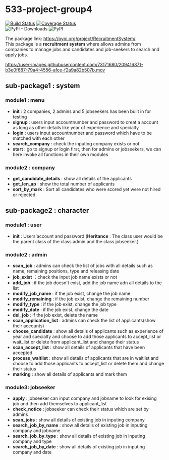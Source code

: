 # 533-project-group4

[![Build Status](https://app.travis-ci.com/bi9potato/533-project-group4-step3.svg?branch=main)](https://app.travis-ci.com/bi9potato/533-project-group4-step3)
[![Coverage Status](https://coveralls.io/repos/github/bi9potato/533-project-group4-step3/badge.svg?branch=main)](https://coveralls.io/github/bi9potato/533-project-group4-step3?branch=main)  
![PyPI - Downloads](https://img.shields.io/pypi/dm/RecruitmentSystem?color=orange)
![PyPI](https://img.shields.io/pypi/v/RecruitmentSystem?color=Green)

The package link: https://pypi.org/project/RecruitmentSystem/  
This package is a **recruitment system** where allows admins from companies to manage jobs and candidates and job-seekers to search and apply jobs.

https://user-images.githubusercontent.com/73171680/209416371-b3e0f687-79a4-4556-afce-f2a9a82b507b.mov

## sub-package1 : system
### module1 : menu
* **init** : 2 companies, 2 admins and 5 jobseekers has been bulit in for testing
* **signup** : users input accountnumber and password to creat a account as long as other details like year of experience and specialty
* **login** : users input accountnumber and password which have to be matched with each other
* **search_company** : check the inputing company exists or not
* **start** : go to signup or login first, then for admins or jobseekers, we can here invoke all functions in their own modules
### module2 : company
* **get_candidate_details** : show all details of the applicants
* **get_len_ap** : show the total number of applicants
* **sort_by_mark** : Sort all candidates who were scored yet were not hired or rejected
## sub-package2 : character
### module1 : user
* **init** : Users'account and password (**Heritance** : The class user would be the parent class of the class admin and the class jobseeker.)
### module2 : admin
* **scan_job** : admins can check the list of jobs with all details such as name, remaining positions, type and releasing date
* **job_exist** ：check the input job name exists or not
* **add_job** : if the job doesn't exist, add the job name adn all details to the list
* **modify_job_name** : if the job exist, change the job name
* **modify_remaining** : if the job exist, change the remaining number
* **modify_type** : if the job exist, change the job type
* **modify_date** : if the job exist, change the date
* **del_job** : if the job exist, delete the name
* **scan_application_list** : admins can check the list of applicants(show their accounts)
* **choose_candidate** : show all details of applicants such as experience of year and specialty and choose to add those applicants to accept_list or wait_list or delete from applicant_list and change their status
* **scan_accept_list** : show all details of applicants that have been accepted
* **process_waitlist** : show all details of applicants that are in waitlist and choose to add those applicants to accept_list or delete them and change their status
* **marking** : show all details of applicants and mark them
### module3: jobseeker
* **apply** : jobseeker can input company and jobname to look for exising job and then add themselves to applicant_list
* **check_notice** : jobseeker can check their status which are set by admins
* **scan_jobs** : show all details of existing job in inputing company
* **search_job_by_name** : show all details of existing job in inputing company and jobname
* **search_job_by_type** : show all details of existing job in inputing company and type
* **search_job_by_date** : show all details of existing job in inputing company and date



